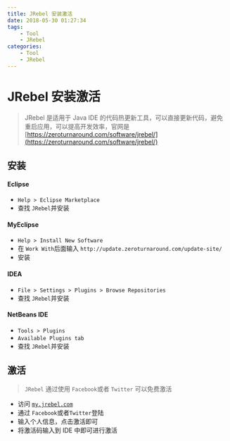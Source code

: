 ```yaml
---
title: JRebel 安装激活
date: 2018-05-30 01:27:34
tags:
    - Tool
    - JRebel
categories: 
    - Tool  
    - JRebel 
---
```


# JRebel 安装激活

> JRebel 是适用于 Java IDE 的代码热更新工具，可以直接更新代码，避免重启应用，可以提高开发效率，官网是 [https://zeroturnaround.com/software/jrebel/](https://zeroturnaround.com/software/jrebel/)

## 安装

#### Eclipse 

- `Help > Eclipse Marketplace`
- 查找 `JRebel`并安装

#### MyEclipse
- `Help > Install New Software`
- 在 `Work With`后面输入 `http://update.zeroturnaround.com/update-site/` 
- 安装

#### IDEA 
- `File > Settings > Plugins > Browse Repositories`
- 查找 `JRebel`并安装

#### NetBeans IDE 
- `Tools > Plugins`
- `Available Plugins tab`
- 查找 `JRebel`并安装


## 激活 
> `JRebel` 通过使用 `Facebook`或者 `Twitter` 可以免费激活

- 访问 [`my.jrebel.com`](my.jrebel.com)
- 通过 `Facebook`或者`Twitter`登陆
- 输入个人信息，点击激活即可
- 将激活码输入到 IDE 中即可进行激活
